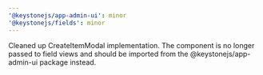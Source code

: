 ```yaml
---
'@keystonejs/app-admin-ui': minor
'@keystonejs/fields': minor
---
```


Cleaned up CreateItemModal implementation. The component is no longer passed to field views and should be imported from the @keystonejs/app-admin-ui package instead.
